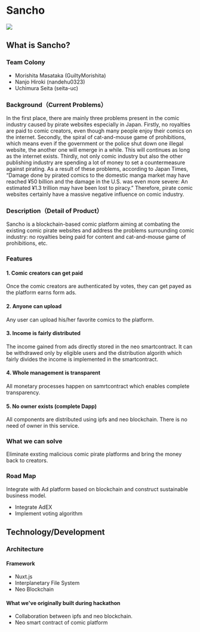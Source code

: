 # Sancho

![](https://user-images.githubusercontent.com/32608705/44624670-20951b80-a92f-11e8-8604-fd842b82ba95.png)

## What is Sancho?
### Team Colony
- Morishita Masataka (GuiltyMorishita)
- Nanjo Hiroki (nandehu0323)
- Uchimura Seita (seita-uc)

### Background（Current Problems）
  In the first place, there are mainly three problems present in the comic industry caused by pirate websites especially in Japan. 
  Firstly, no royalties are paid to comic creators, even though many people enjoy their comics on the internet. 
  Secondly, the spiral of cat-and-mouse game of prohibitions, which means even if the government or the police shut down one illegal website, the another one will emerge in a while. This will continues as long as the internet exists.
  Thirdly, not only comic industry but also the other publishing industry are spending a lot of money to set a countermeasure against pirating. 
  As a result of these problems, according to Japan Times, “Damage done by pirated comics to the domestic manga market may have reached ¥50 billion and the damage in the U.S. was even more severe: An estimated ¥1.3 trillion may have been lost to piracy.”
  Therefore, pirate comic websites certainly have a massive negative influence on comic industry.

### Description（Detail of Product）
Sancho is a blockchain-based comic platform aiming at combating the existing comic pirate websites and address the problems surrounding comic industry: no royalties being paid for content and cat-and-mouse game of prohibitions, etc. 

### Features

#### 1. Comic creators can get paid
Once the comic creators are authenticated by votes, they can get payed as the platform earns form ads.

#### 2. Anyone can upload
Any user can upload his/her favorite comics to the platform.

#### 3. Income is fairly distributed
The income gained from ads directly stored in the neo smartcontract. It can be withdrawed only by eligible users and the distribution algorith which fairly divides the income is implemented in the smartcontract. 

#### 4. Whole management is transparent
All monetary processes happen on samrtcontract which enables complete transparency.

#### 5. No owner exists (complete Dapp)
All components are distributed using ipfs and neo blockchain. There is no need of owner in this service.

### What we can solve
Eliminate exsting malicious comic pirate platforms and bring the money back to creators. 

### Road Map
Integrate with Ad platform based on blockchain and construct sustainable business model.
* Integrate AdEX
* Implement voting algorithm

## Technology/Development
### Architecture
#### Framework
* Nuxt.js
* Interplanetary File System 
* Neo Blockchain

#### What we've originally built during hackathon
* Collaboration between ipfs and neo blockchain.
* Neo smart contract of comic platform

